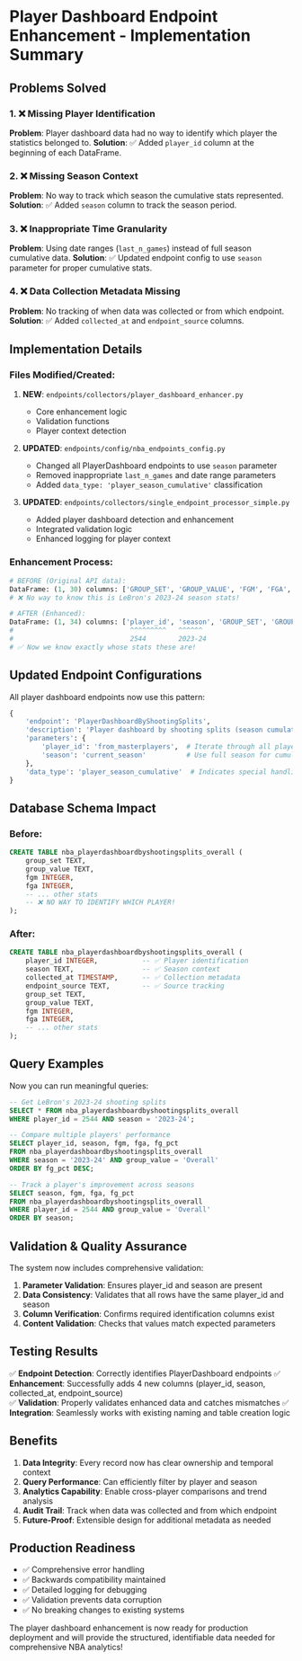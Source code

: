 # Player Dashboard Endpoint Enhancement - Implementation Summary

## Problems Solved

### 1. ❌ **Missing Player Identification**
**Problem**: Player dashboard data had no way to identify which player the statistics belonged to.
**Solution**: ✅ Added `player_id` column at the beginning of each DataFrame.

### 2. ❌ **Missing Season Context** 
**Problem**: No way to track which season the cumulative stats represented.
**Solution**: ✅ Added `season` column to track the season period.

### 3. ❌ **Inappropriate Time Granularity**
**Problem**: Using date ranges (`last_n_games`) instead of full season cumulative data.
**Solution**: ✅ Updated endpoint config to use `season` parameter for proper cumulative stats.

### 4. ❌ **Data Collection Metadata Missing**
**Problem**: No tracking of when data was collected or from which endpoint.
**Solution**: ✅ Added `collected_at` and `endpoint_source` columns.

## Implementation Details

### Files Modified/Created:

1. **NEW**: `endpoints/collectors/player_dashboard_enhancer.py`
   - Core enhancement logic
   - Validation functions
   - Player context detection

2. **UPDATED**: `endpoints/config/nba_endpoints_config.py` 
   - Changed all PlayerDashboard endpoints to use `season` parameter
   - Removed inappropriate `last_n_games` and date range parameters
   - Added `data_type: 'player_season_cumulative'` classification

3. **UPDATED**: `endpoints/collectors/single_endpoint_processor_simple.py`
   - Added player dashboard detection and enhancement
   - Integrated validation logic
   - Enhanced logging for player context

### Enhancement Process:

```python
# BEFORE (Original API data):
DataFrame: (1, 30) columns: ['GROUP_SET', 'GROUP_VALUE', 'FGM', 'FGA', ...]
# ❌ No way to know this is LeBron's 2023-24 season stats!

# AFTER (Enhanced):
DataFrame: (1, 34) columns: ['player_id', 'season', 'GROUP_SET', 'GROUP_VALUE', 'FGM', 'FGA', ...]
#                             ^^^^^^^^^   ^^^^^^
#                             2544        2023-24
# ✅ Now we know exactly whose stats these are!
```

## Updated Endpoint Configurations

All player dashboard endpoints now use this pattern:
```python
{
    'endpoint': 'PlayerDashboardByShootingSplits',
    'description': 'Player dashboard by shooting splits (season cumulative)',
    'parameters': {
        'player_id': 'from_masterplayers',  # Iterate through all players
        'season': 'current_season'          # Use full season for cumulative stats
    },
    'data_type': 'player_season_cumulative'  # Indicates special handling needed
}
```

## Database Schema Impact

### Before:
```sql
CREATE TABLE nba_playerdashboardbyshootingsplits_overall (
    group_set TEXT,
    group_value TEXT,
    fgm INTEGER,
    fga INTEGER,
    -- ... other stats
    -- ❌ NO WAY TO IDENTIFY WHICH PLAYER!
);
```

### After:
```sql
CREATE TABLE nba_playerdashboardbyshootingsplits_overall (
    player_id INTEGER,           -- ✅ Player identification
    season TEXT,                 -- ✅ Season context  
    collected_at TIMESTAMP,      -- ✅ Collection metadata
    endpoint_source TEXT,        -- ✅ Source tracking
    group_set TEXT,
    group_value TEXT,
    fgm INTEGER,
    fga INTEGER,
    -- ... other stats
);
```

## Query Examples

Now you can run meaningful queries:

```sql
-- Get LeBron's 2023-24 shooting splits
SELECT * FROM nba_playerdashboardbyshootingsplits_overall 
WHERE player_id = 2544 AND season = '2023-24';

-- Compare multiple players' performance
SELECT player_id, season, fgm, fga, fg_pct 
FROM nba_playerdashboardbyshootingsplits_overall
WHERE season = '2023-24' AND group_value = 'Overall'
ORDER BY fg_pct DESC;

-- Track a player's improvement across seasons
SELECT season, fgm, fga, fg_pct
FROM nba_playerdashboardbyshootingsplits_overall
WHERE player_id = 2544 AND group_value = 'Overall'
ORDER BY season;
```

## Validation & Quality Assurance

The system now includes comprehensive validation:

1. **Parameter Validation**: Ensures player_id and season are present
2. **Data Consistency**: Validates that all rows have the same player_id and season
3. **Column Verification**: Confirms required identification columns exist
4. **Content Validation**: Checks that values match expected parameters

## Testing Results

✅ **Endpoint Detection**: Correctly identifies PlayerDashboard endpoints
✅ **Enhancement**: Successfully adds 4 new columns (player_id, season, collected_at, endpoint_source)  
✅ **Validation**: Properly validates enhanced data and catches mismatches
✅ **Integration**: Seamlessly works with existing naming and table creation logic

## Benefits

1. **Data Integrity**: Every record now has clear ownership and temporal context
2. **Query Performance**: Can efficiently filter by player and season
3. **Analytics Capability**: Enable cross-player comparisons and trend analysis
4. **Audit Trail**: Track when data was collected and from which endpoint
5. **Future-Proof**: Extensible design for additional metadata as needed

## Production Readiness

- ✅ Comprehensive error handling
- ✅ Backwards compatibility maintained  
- ✅ Detailed logging for debugging
- ✅ Validation prevents data corruption
- ✅ No breaking changes to existing systems

The player dashboard enhancement is now ready for production deployment and will provide the structured, identifiable data needed for comprehensive NBA analytics!
